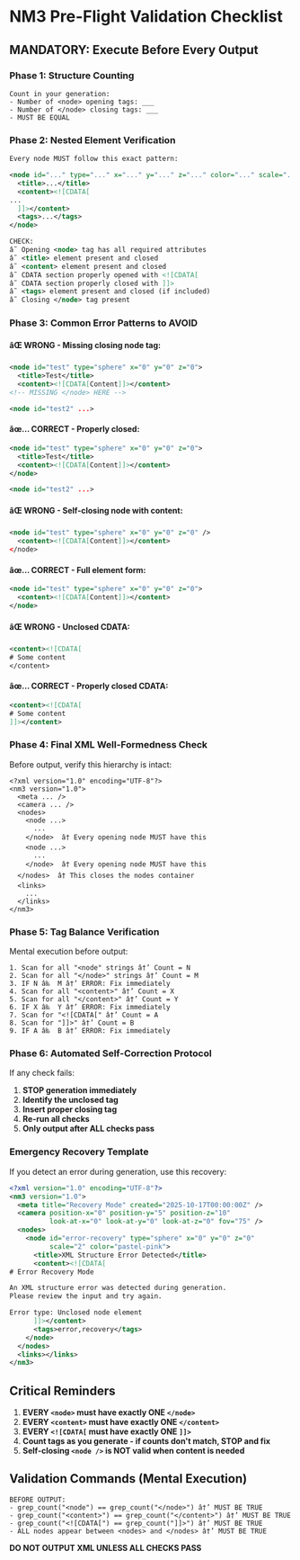 # NM3 Pre-Flight Validation Checklist

## MANDATORY: Execute Before Every Output

### Phase 1: Structure Counting
```
Count in your generation:
- Number of <node> opening tags: ___
- Number of </node> closing tags: ___
- MUST BE EQUAL
```

### Phase 2: Nested Element Verification
```xml
Every node MUST follow this exact pattern:

<node id="..." type="..." x="..." y="..." z="..." color="..." scale="...">
  <title>...</title>
  <content><![CDATA[
...
  ]]></content>
  <tags>...</tags>
</node>

CHECK:
â˜ Opening <node> tag has all required attributes
â˜ <title> element present and closed
â˜ <content> element present and closed
â˜ CDATA section properly opened with <![CDATA[
â˜ CDATA section properly closed with ]]>
â˜ <tags> element present and closed (if included)
â˜ Closing </node> tag present
```

### Phase 3: Common Error Patterns to AVOID

#### âŒ WRONG - Missing closing node tag:
```xml
<node id="test" type="sphere" x="0" y="0" z="0">
  <title>Test</title>
  <content><![CDATA[Content]]></content>
<!-- MISSING </node> HERE -->

<node id="test2" ...>
```

#### âœ… CORRECT - Properly closed:
```xml
<node id="test" type="sphere" x="0" y="0" z="0">
  <title>Test</title>
  <content><![CDATA[Content]]></content>
</node>

<node id="test2" ...>
```

#### âŒ WRONG - Self-closing node with content:
```xml
<node id="test" type="sphere" x="0" y="0" z="0" />
  <content><![CDATA[Content]]></content>
</node>
```

#### âœ… CORRECT - Full element form:
```xml
<node id="test" type="sphere" x="0" y="0" z="0">
  <content><![CDATA[Content]]></content>
</node>
```

#### âŒ WRONG - Unclosed CDATA:
```xml
<content><![CDATA[
# Some content
</content>
```

#### âœ… CORRECT - Properly closed CDATA:
```xml
<content><![CDATA[
# Some content
]]></content>
```

### Phase 4: Final XML Well-Formedness Check

Before output, verify this hierarchy is intact:

```
<?xml version="1.0" encoding="UTF-8"?>
<nm3 version="1.0">
  <meta ... />
  <camera ... />
  <nodes>
    <node ...>
      ...
    </node>  â† Every opening node MUST have this
    <node ...>
      ...
    </node>  â† Every opening node MUST have this
  </nodes>  â† This closes the nodes container
  <links>
    ...
  </links>
</nm3>
```

### Phase 5: Tag Balance Verification

Mental execution before output:
```
1. Scan for all "<node" strings â†’ Count = N
2. Scan for all "</node>" strings â†’ Count = M
3. IF N â‰  M â†’ ERROR: Fix immediately
4. Scan for all "<content>" â†’ Count = X
5. Scan for all "</content>" â†’ Count = Y
6. IF X â‰  Y â†’ ERROR: Fix immediately
7. Scan for "<![CDATA[" â†’ Count = A
8. Scan for "]]>" â†’ Count = B
9. IF A â‰  B â†’ ERROR: Fix immediately
```

### Phase 6: Automated Self-Correction Protocol

If any check fails:
1. **STOP generation immediately**
2. **Identify the unclosed tag**
3. **Insert proper closing tag**
4. **Re-run all checks**
5. **Only output after ALL checks pass**

### Emergency Recovery Template

If you detect an error during generation, use this recovery:

```xml
<?xml version="1.0" encoding="UTF-8"?>
<nm3 version="1.0">
  <meta title="Recovery Mode" created="2025-10-17T00:00:00Z" />
  <camera position-x="0" position-y="5" position-z="10" 
          look-at-x="0" look-at-y="0" look-at-z="0" fov="75" />
  <nodes>
    <node id="error-recovery" type="sphere" x="0" y="0" z="0" 
          scale="2" color="pastel-pink">
      <title>XML Structure Error Detected</title>
      <content><![CDATA[
# Error Recovery Mode

An XML structure error was detected during generation.
Please review the input and try again.

Error type: Unclosed node element
      ]]></content>
      <tags>error,recovery</tags>
    </node>
  </nodes>
  <links></links>
</nm3>
```

## Critical Reminders

1. **EVERY `<node>` must have exactly ONE `</node>`**
2. **EVERY `<content>` must have exactly ONE `</content>`**
3. **EVERY `<![CDATA[` must have exactly ONE `]]>`**
4. **Count tags as you generate - if counts don't match, STOP and fix**
5. **Self-closing `<node />` is NOT valid when content is needed**

## Validation Commands (Mental Execution)

```
BEFORE OUTPUT:
- grep_count("<node") == grep_count("</node>") â†’ MUST BE TRUE
- grep_count("<content>") == grep_count("</content>") â†’ MUST BE TRUE  
- grep_count("<![CDATA[") == grep_count("]]>") â†’ MUST BE TRUE
- ALL nodes appear between <nodes> and </nodes> â†’ MUST BE TRUE
```

**DO NOT OUTPUT XML UNLESS ALL CHECKS PASS**